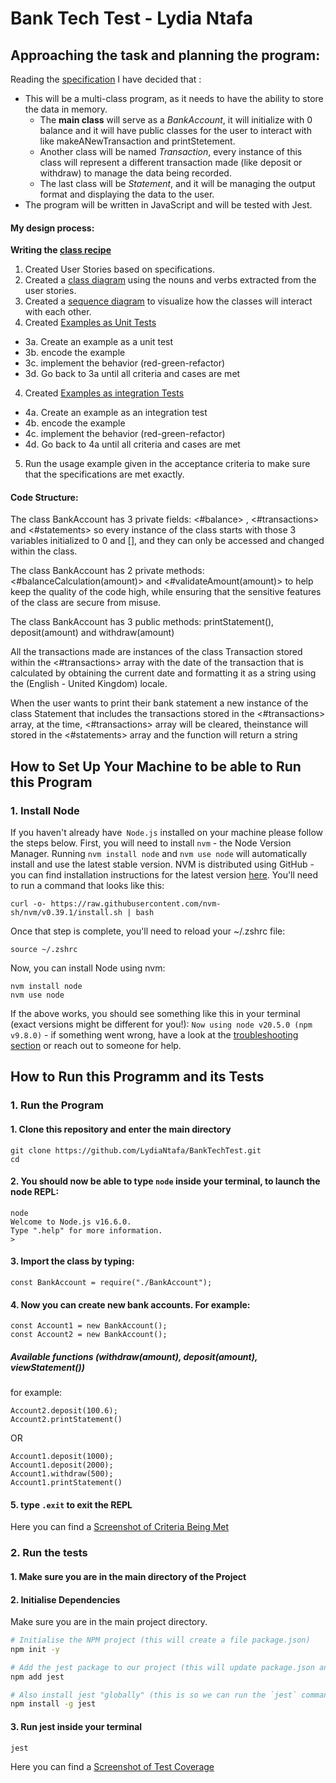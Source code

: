 # Bank Tech Test - Lydia Ntafa

## Approaching the task and planning the program:
Reading the [specification](specification.md) I have decided that :
* This will be a multi-class program, as it needs to have the ability to store the data in memory. 
    * The **main class** will serve as a *BankAccount*, it will initialize with 0 balance and it will have public classes for the user to interact with like makeANewTransaction and printStetement.
    * Another class will be named *Transaction*, every instance of this class will represent a different transaction made (like deposit or withdraw) to manage the data being recorded.
    * The last class will be *Statement*, and it will be managing the output format and displaying the data to the user. 
* The program will be written in JavaScript and will be tested with Jest.

#### My design process:
**Writing the [class recipe](desingFiles/classRecipe.md)**
1. Created User Stories based on specifications.
2. Created a [class diagram](desingFiles/BankAccountDiagram.png) using the nouns and verbs extracted from the user stories.
3. Created a [sequence diagram](desingFiles/BankSequenceDiagram.svg) to visualize how the classes will interact with each other.
4. Created [Examples as Unit Tests](desingFiles/classRecipe.md#examples-as-unit-tests)
- 3a. Create an example as a unit test
- 3b. encode the example
- 3c. implement the behavior (red-green-refactor)
- 3d. Go back to 3a until all criteria and cases are met
4. Created [Examples as integration Tests](desingFiles/classRecipe.md#examples-as-intergation-tests)
- 4a. Create an example as an integration test
- 4b. encode the example
- 4c. implement the behavior (red-green-refactor)
- 4d. Go back to 4a until all criteria and cases are met
5. Run the usage example given in the acceptance criteria to make sure that the specifications are met exactly.

#### Code Structure:
The class BankAccount has 3 private fields:
<#balance> , <#transactions> and <#statements> 
so every instance of the class starts with those 3 variables initialized to 0 and [], and they can only be accessed and changed within the class.

The class BankAccount has 2 private methods:
<#balanceCalculation(amount)> and <#validateAmount(amount)> 
to help keep the quality of the code high, while ensuring that the sensitive features of the class are secure from misuse.

The class BankAccount has 3 public methods: 
printStatement(), deposit(amount) and withdraw(amount)

All the transactions made are instances of the class Transaction stored within the <#transactions> array with the date of the transaction that is calculated by obtaining the current date and formatting it as a string using the (English - United Kingdom) locale. 

When the user wants to print their bank statement a new instance of the class Statement that includes the transactions stored in the <#transactions> array, at the time, <#transactions> array will be cleared, theinstance will stored in the <#statements> array and the function will return a string

## How to Set Up Your Machine to be able to Run this Program
### 1. Install Node
If you haven't already have` Node.js` installed on your machine please follow the steps below.
First, you will need to install `nvm` - the Node Version Manager.
Running `nvm install node` and `nvm use
node` will automatically install and use the latest stable version.
NVM is distributed using GitHub - you can find installation instructions for the latest
version [here](https://github.com/nvm-sh/nvm#installing-and-updating). You'll need to run
a command that looks like this: 
```
curl -o- https://raw.githubusercontent.com/nvm-sh/nvm/v0.39.1/install.sh | bash
```

Once that step is complete, you'll need to reload your ~/.zshrc file:
```
source ~/.zshrc
```

Now, you can install Node using nvm:
```
nvm install node
nvm use node
```

If the above works, you should see something like this in your terminal (exact versions
might be different for you!): `Now using node v20.5.0 (npm v9.8.0)` - if something went
wrong, have a look at the [troubleshooting
section](https://github.com/nvm-sh/nvm#troubleshooting-on-macos) or reach out to someone
for help.

## How to Run this Programm and its Tests 

### 1. Run the Program
#### 1. Clone this repository and enter the main directory
```
git clone https://github.com/LydiaNtafa/BankTechTest.git
cd 
```

#### 2. You should now be able to type `node` inside your terminal, to launch the node REPL:
```
node
Welcome to Node.js v16.6.0.
Type ".help" for more information.
> 
```
#### 3. Import the class by typing:
```
const BankAccount = require("./BankAccount");
```
#### 4. Now you can create new bank accounts. For example:
```
const Account1 = new BankAccount();
const Account2 = new BankAccount();
```
##### Available functions (withdraw(amount), deposit(amount), viewStatement())
for example:
```
Account2.deposit(100.6);
Account2.printStatement()
```
OR
```
Account1.deposit(1000);
Account1.deposit(2000);
Account1.withdraw(500);
Account1.printStatement()
```
#### 5. type `.exit` to exit the REPL

Here you can find a [Screenshot of Criteria Being Met](desingFiles/Screenshot-criteria-met.png)


### 2. Run the tests
#### 1. Make sure you are in the main directory of the Project

#### 2. Initialise Dependencies
Make sure you are in the main project directory.
```bash
# Initialise the NPM project (this will create a file package.json)
npm init -y

# Add the jest package to our project (this will update package.json and package-lock.json)
npm add jest

# Also install jest "globally" (this is so we can run the `jest` command)
npm install -g jest
```
#### 3. Run jest inside your terminal
```
jest
```
Here you can find a [Screenshot of Test Coverage](desingFiles/Screenshot-test-coverage.png)


